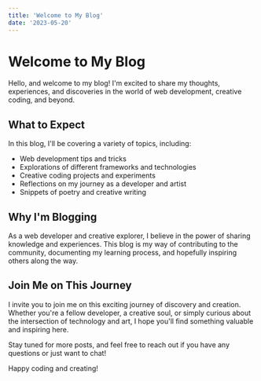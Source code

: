```yaml
---
title: 'Welcome to My Blog'
date: '2023-05-20'
---
```


# Welcome to My Blog

Hello, and welcome to my blog! I'm excited to share my thoughts, experiences, and discoveries in the world of web development, creative coding, and beyond.

## What to Expect

In this blog, I'll be covering a variety of topics, including:

- Web development tips and tricks
- Explorations of different frameworks and technologies
- Creative coding projects and experiments
- Reflections on my journey as a developer and artist
- Snippets of poetry and creative writing

## Why I'm Blogging

As a web developer and creative explorer, I believe in the power of sharing knowledge and experiences. This blog is my way of contributing to the community, documenting my learning process, and hopefully inspiring others along the way.

## Join Me on This Journey

I invite you to join me on this exciting journey of discovery and creation. Whether you're a fellow developer, a creative soul, or simply curious about the intersection of technology and art, I hope you'll find something valuable and inspiring here.

Stay tuned for more posts, and feel free to reach out if you have any questions or just want to chat!

Happy coding and creating!

